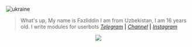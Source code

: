 ![ukraine](https://i.imgur.com/irgSiYj.jpeg)
> What's up, My name is Fazliddin I am from Uzbekistan, I am 16 years old. I write modules for userbots 
<i><a href="https://t.me/the_farkhodov">Telegram</a></i> <b>|</b>
<i><a href="https://t.me/nino_mods">Channel</a></i> <b>|</b>
<i><a href="https://Instagram.com/the_farkhodov">Instagram</a></i>


<div align="center">
<img src="https://github-readme-stats.vercel.app/api?username=AmoreForever&show_icons=true&title_color=black&icon_color=34abeb&text_color=black&bg_color=white" />
</div>
